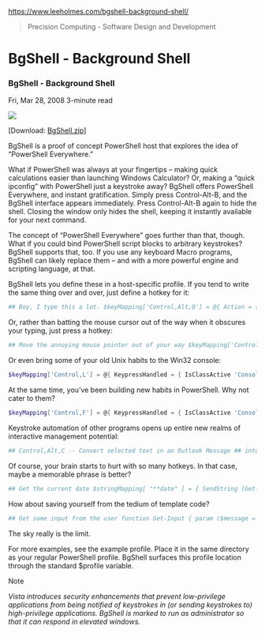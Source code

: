https://www.leeholmes.com/bgshell-background-shell/

> Precision Computing - Software Design and Development

# BgShell - Background Shell
### BgShell - Background Shell

Fri, Mar 28, 2008 3-minute read

![](https://www.leeholmes.com/images/blog_content/bgshell.gif)

\[Download: [BgShell.zip](https://www.leeholmes.com/projects/BgShell/BgShell.zip)\]

BgShell is a proof of concept PowerShell host that explores the idea of “PowerShell Everywhere.”

What if PowerShell was always at your fingertips – making quick calculations easier than launching Windows Calculator? Or, making a “quick ipconfig” with PowerShell just a keystroke away? BgShell offers PowerShell Everywhere, and instant gratification. Simply press Control-Alt-B, and the BgShell interface appears immediately. Press Control-Alt-B again to hide the shell. Closing the window only hides the shell, keeping it instantly available for your next command.

The concept of “PowerShell Everywhere” goes further than that, though. What if you could bind PowerShell script blocks to arbitrary keystrokes? BgShell supports that, too. If you use any keyboard Macro programs, BgShell can likely replace them – and with a more powerful engine and scripting language, at that.

BgShell lets you define these in a host-specific profile. If you tend to write the same thing over and over, just define a hotkey for it:

```powershell
## Boy, I type this a lot. $keyMapping['Control,Alt,Q'] = @{ Action = { SendString 'PowerShell Rocks!' } }
```

Or, rather than batting the mouse cursor out of the way when it obscures your typing, just press a hotkey:

```powershell
## Move the annoying mouse pointer out of your way $keyMapping['Control,Alt,Z'] = @{ Action = { [Windows.Forms.Cursor]::Position = (New-Object System.Drawing.Point 0,0) } }
```

Or even bring some of your old Unix habits to the Win32 console:

```powershell
$keyMapping['Control,L'] = @{ KeypressHandled = { IsClassActive 'ConsoleWindowClass' }; ## Console clear Action = { SendKeys '{ESC}cls{ENTER}' } }
```

At the same time, you’ve been building new habits in PowerShell. Why not cater to them?

```powershell
$keyMapping['Control,F'] = @{ KeypressHandled = { IsClassActive 'ConsoleWindowClass' }; ## Console foreach-object Action = { SendString '| foreach { $_. }'; SendKeys '{LEFT}{LEFT}' } }
```

Keystroke automation of other programs opens up entire new realms of interactive management potential:

```powershell
## Control,Alt,C -- Convert selected text in an Outlook Message ## into a code sample $keyMapping['Control,Alt,C'] = @{ KeypressHandled = { IsClassActive '_WwG' }; Action = { Start-Sleep -m 100 SendKeys "%o" Start-Sleep -m 500 SendString "ff" Start-Sleep -m 500 SendString "Courier New" SendKeys "{ENTER}" Start-Sleep -m 500 SendKeys "%o" Start-Sleep -m 500 SendString "fs" Start-Sleep -m 500 SendString "9" SendKeys "{ENTER}" Start-Sleep -m 500 } }
```

Of course, your brain starts to hurt with so many hotkeys. In that case, maybe a memorable phrase is better?

```powershell
## Get the current date $stringMapping[ "**date" ] = { SendString (Get-Date) }
```

How about saving yourself from the tedium of template code?

```powershell
## Get some input from the user function Get-Input { param ($message = "Input : ", $title = "Inputbox") $vbs = New-Object -com MSScriptControl.ScriptControl $vbs.language = 'vbscript' $vbs.addcode("function getInput() getInput = inputbox(`"$message`",`"$title`") end function") $result = $vbs.Eval('getInput') $result } ## Generate a C# property $stringMapping[ "**prop " ] = { $template = @" /// <summary> /// Summary of what this property does /// </summary> public __TYPE__ __NAME__ { get { return __NAMELOWER__; } set { __NAMELOWER__ = value; } } private __TYPE__ __NAMELOWER__; "@ $type,$name = (Get-Input -Message "Property type and name, such as 'String Foo': ") -split " " $template = $template.Replace("__TYPE__", $type) $template = $template.Replace("__NAME__", $name) $template = $template.Replace("__NAMELOWER__", ($name.Substring(0,1).ToLower() + $name.Substring(1))) $autoIt.ClipPut($template) }
```

The sky really is the limit.

For more examples, see the example profile. Place it in the same directory as your regular PowerShell profile. BgShell surfaces this profile location through the standard $profile variable.

Note

*Vista introduces security enhancements that prevent low-privilege applications from being notified of keystrokes in (or sending keystrokes to) high-privilege applications. BgShell is marked to run as administrator so that it can respond in elevated windows.*
